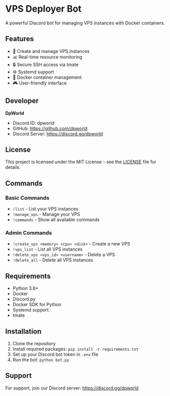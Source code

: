 # VPS Deployer Bot

A powerful Discord bot for managing VPS instances with Docker containers.

## Features

- 🚀 Create and manage VPS instances
- 📊 Real-time resource monitoring
- 🔒 Secure SSH access via tmate
- ⚙️ Systemd support
- 🐳 Docker container management
- 🎮 User-friendly interface

## Developer

**DpWorld**
- Discord ID: dpworld
- GitHub: https://github.com/dpworld
- Discord Server: https://discord.gg/dpworld

## License

This project is licensed under the MIT License - see the [LICENSE](LICENSE) file for details.

## Commands

### Basic Commands
- `!list` - List your VPS instances
- `!manage_vps` - Manage your VPS
- `!commands` - Show all available commands

### Admin Commands
- `!create_vps <memory> <cpu> <disk>` - Create a new VPS
- `!vps_list` - List all VPS instances
- `!delete_vps <vps_id> <username>` - Delete a VPS
- `!delete_all` - Delete all VPS instances

## Requirements

- Python 3.8+
- Docker
- Discord.py
- Docker SDK for Python
- Systemd support
- tmate

## Installation

1. Clone the repository
2. Install required packages: `pip install -r requirements.txt`
3. Set up your Discord bot token in `.env` file
4. Run the bot: `python bot.py`

## Support

For support, join our Discord server: https://discord.gg/dpworld 